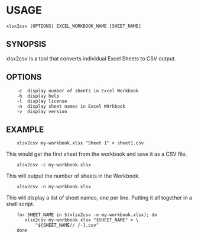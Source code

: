 
# USAGE

    xlsx2csv [OPTIONS] EXCEL_WORKBOOK_NAME [SHEET_NAME]

## SYNOPSIS

xlsx2csv is a tool that converts individual Excel Sheets to CSV output.

## OPTIONS

```
	-c	display number of sheets in Excel Workbook
	-h	display help
	-l	display license
	-n	display sheet names in Excel W9rkbook
	-v	display version
```

## EXAMPLE

```
    xlsx2csv my-workbook.xlsx "Sheet 1" > sheet1.csv
```

This would get the first sheet from the workbook and save it as a CSV file.

```
    xlsx2csv -c my-workbook.xlsx
```

This will output the number of sheets in the Workbook.

```
    xlsx2csv -n my-workbook.xlsx
```

This will display a list of sheet names, one per line.
Putting it all together in a shell script.

```
    for SHEET_NAME in $(xlsx2csv -n my-workbook.xlsx); do
       xlsx2csv my-workbook.xlsx "$SHEET_NAME" > \
	       "${SHEET_NAME// /-}.csv"
    done
```

